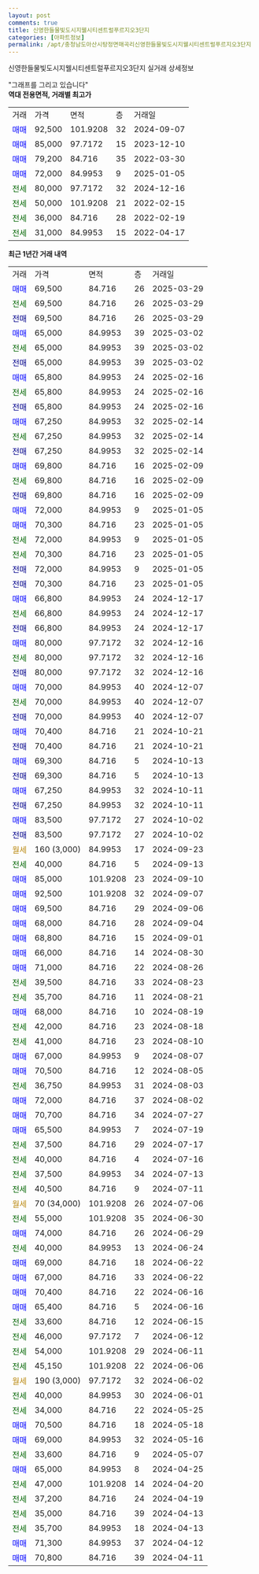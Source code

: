 ```yaml
---
layout: post
comments: true
title: 신영한들물빛도시지웰시티센트럴푸르지오3단지
categories: [아파트정보]
permalink: /apt/충청남도아산시탕정면매곡리신영한들물빛도시지웰시티센트럴푸르지오3단지
---
```


신영한들물빛도시지웰시티센트럴푸르지오3단지 실거래 상세정보

<script type="text/javascript">
  google.charts.load('current', {'packages':['line', 'corechart']});
  google.charts.setOnLoadCallback(drawChart);

  function drawChart() {
    var data = new google.visualization.DataTable();
    data.addColumn('date', '거래일');
    data.addColumn('number', "매매");
    data.addColumn('number', "전세");
    data.addColumn('number', "전매");

    data.addRows([[new Date(Date.parse("2025-03-29")), 69500, null, null], [new Date(Date.parse("2025-03-29")), null, 69500, null], [new Date(Date.parse("2025-03-29")), null, null, 69500], [new Date(Date.parse("2025-03-02")), 65000, null, null], [new Date(Date.parse("2025-03-02")), null, 65000, null], [new Date(Date.parse("2025-03-02")), null, null, 65000], [new Date(Date.parse("2025-02-16")), 65800, null, null], [new Date(Date.parse("2025-02-16")), null, 65800, null], [new Date(Date.parse("2025-02-16")), null, null, 65800], [new Date(Date.parse("2025-02-14")), 67250, null, null], [new Date(Date.parse("2025-02-14")), null, 67250, null], [new Date(Date.parse("2025-02-14")), null, null, 67250], [new Date(Date.parse("2025-02-09")), 69800, null, null], [new Date(Date.parse("2025-02-09")), null, 69800, null], [new Date(Date.parse("2025-02-09")), null, null, 69800], [new Date(Date.parse("2025-01-05")), 72000, null, null], [new Date(Date.parse("2025-01-05")), 70300, null, null], [new Date(Date.parse("2025-01-05")), null, 72000, null], [new Date(Date.parse("2025-01-05")), null, 70300, null], [new Date(Date.parse("2025-01-05")), null, null, 72000], [new Date(Date.parse("2025-01-05")), null, null, 70300], [new Date(Date.parse("2024-12-17")), 66800, null, null], [new Date(Date.parse("2024-12-17")), null, 66800, null], [new Date(Date.parse("2024-12-17")), null, null, 66800], [new Date(Date.parse("2024-12-16")), 80000, null, null], [new Date(Date.parse("2024-12-16")), null, 80000, null], [new Date(Date.parse("2024-12-16")), null, null, 80000], [new Date(Date.parse("2024-12-07")), 70000, null, null], [new Date(Date.parse("2024-12-07")), null, 70000, null], [new Date(Date.parse("2024-12-07")), null, null, 70000], [new Date(Date.parse("2024-10-21")), 70400, null, null], [new Date(Date.parse("2024-10-21")), null, null, 70400], [new Date(Date.parse("2024-10-13")), 69300, null, null], [new Date(Date.parse("2024-10-13")), null, null, 69300], [new Date(Date.parse("2024-10-11")), 67250, null, null], [new Date(Date.parse("2024-10-11")), null, null, 67250], [new Date(Date.parse("2024-10-02")), 83500, null, null], [new Date(Date.parse("2024-10-02")), null, null, 83500], [new Date(Date.parse("2024-09-23")), null, null, null], [new Date(Date.parse("2024-09-13")), null, 40000, null], [new Date(Date.parse("2024-09-10")), 85000, null, null], [new Date(Date.parse("2024-09-07")), 92500, null, null], [new Date(Date.parse("2024-09-06")), 69500, null, null], [new Date(Date.parse("2024-09-04")), 68000, null, null], [new Date(Date.parse("2024-09-01")), 68800, null, null], [new Date(Date.parse("2024-08-30")), 66000, null, null], [new Date(Date.parse("2024-08-26")), 71000, null, null], [new Date(Date.parse("2024-08-23")), null, 39500, null], [new Date(Date.parse("2024-08-21")), null, 35700, null], [new Date(Date.parse("2024-08-19")), 68000, null, null], [new Date(Date.parse("2024-08-18")), null, 42000, null], [new Date(Date.parse("2024-08-10")), null, 41000, null], [new Date(Date.parse("2024-08-07")), 67000, null, null], [new Date(Date.parse("2024-08-05")), 70500, null, null], [new Date(Date.parse("2024-08-03")), null, 36750, null], [new Date(Date.parse("2024-08-02")), 72000, null, null], [new Date(Date.parse("2024-07-27")), 70700, null, null], [new Date(Date.parse("2024-07-19")), 65500, null, null], [new Date(Date.parse("2024-07-17")), null, 37500, null], [new Date(Date.parse("2024-07-16")), null, 40000, null], [new Date(Date.parse("2024-07-13")), null, 37500, null], [new Date(Date.parse("2024-07-11")), null, 40500, null], [new Date(Date.parse("2024-07-06")), null, null, null], [new Date(Date.parse("2024-06-30")), null, 55000, null], [new Date(Date.parse("2024-06-29")), 74000, null, null], [new Date(Date.parse("2024-06-24")), null, 40000, null], [new Date(Date.parse("2024-06-22")), 69000, null, null], [new Date(Date.parse("2024-06-22")), 67000, null, null], [new Date(Date.parse("2024-06-16")), 70400, null, null], [new Date(Date.parse("2024-06-16")), 65400, null, null], [new Date(Date.parse("2024-06-15")), null, 33600, null], [new Date(Date.parse("2024-06-12")), null, 46000, null], [new Date(Date.parse("2024-06-11")), null, 54000, null], [new Date(Date.parse("2024-06-06")), null, 45150, null], [new Date(Date.parse("2024-06-02")), null, null, null], [new Date(Date.parse("2024-06-01")), null, 40000, null], [new Date(Date.parse("2024-05-25")), null, 34000, null], [new Date(Date.parse("2024-05-18")), 70500, null, null], [new Date(Date.parse("2024-05-16")), 69000, null, null], [new Date(Date.parse("2024-05-07")), null, 33600, null], [new Date(Date.parse("2024-04-25")), 65000, null, null], [new Date(Date.parse("2024-04-20")), null, 47000, null], [new Date(Date.parse("2024-04-19")), null, 37200, null], [new Date(Date.parse("2024-04-13")), null, 35000, null], [new Date(Date.parse("2024-04-13")), null, 35700, null], [new Date(Date.parse("2024-04-12")), 71300, null, null], [new Date(Date.parse("2024-04-11")), 70800, null, null]]);

    var options = {
      hAxis: {
        format: 'yyyy/MM/dd'
      },    
      lineWidth: 0,
      pointsVisible: true,    
      title: '최근 1년간 유형별 실거래가 분포',
      legend: { position: 'bottom' }
    };

    var formatter = new google.visualization.NumberFormat({pattern:'###,###'} );
    formatter.format(data, 1);
    formatter.format(data, 2);
    
    setTimeout(function() {
        var chart = new google.visualization.LineChart(document.getElementById('columnchart_material'));
        chart.draw(data, (options));
        document.getElementById('loading').style.display = 'none';
    }, 200);
  }
</script>


<div id="loading" style="z-index:20; display: block; margin-left: 0px">"그래프를 그리고 있습니다"</div>
<div id="columnchart_material" style="width: 95%; margin-left: 0px; display: block"></div>
<!-- contents start -->
<b>역대 전용면적, 거래별 최고가</b>
<table class="sortable">
    <tr>
      <td>거래</td>
      <td>가격</td>
      <td>면적</td>
      <td>층</td>
      <td>거래일</td>
    </tr>
        <tr>
          <td><a style="color: blue">매매</a></td>
          <td>92,500</td>
          <td>101.9208</td>
          <td>32</td>
          <td>2024-09-07</td>
        </tr>            <tr>
          <td><a style="color: blue">매매</a></td>
          <td>85,000</td>
          <td>97.7172</td>
          <td>15</td>
          <td>2023-12-10</td>
        </tr>            <tr>
          <td><a style="color: blue">매매</a></td>
          <td>79,200</td>
          <td>84.716</td>
          <td>35</td>
          <td>2022-03-30</td>
        </tr>            <tr>
          <td><a style="color: blue">매매</a></td>
          <td>72,000</td>
          <td>84.9953</td>
          <td>9</td>
          <td>2025-01-05</td>
        </tr>        
        <tr>
              <td><a style="color: darkgreen">전세</a></td>
              <td>80,000</td>
              <td>97.7172</td>
              <td>32</td>
              <td>2024-12-16</td>
            </tr>            <tr>
              <td><a style="color: darkgreen">전세</a></td>
              <td>50,000</td>
              <td>101.9208</td>
              <td>21</td>
              <td>2022-02-15</td>
            </tr>            <tr>
              <td><a style="color: darkgreen">전세</a></td>
              <td>36,000</td>
              <td>84.716</td>
              <td>28</td>
              <td>2022-02-19</td>
            </tr>            <tr>
              <td><a style="color: darkgreen">전세</a></td>
              <td>31,000</td>
              <td>84.9953</td>
              <td>15</td>
              <td>2022-04-17</td>
            </tr>        
    
</table>

<b>최근 1년간 거래 내역</b>

<table class="sortable">
    <tr>
      <td>거래</td>
      <td>가격</td>
      <td>면적</td>
      <td>층</td>
      <td>거래일</td>
    </tr>
    <tr>
      <td><a style="color: blue">매매</a></td>
      <td>69,500</td>
      <td>84.716</td>
      <td>26</td>
      <td>2025-03-29</td>
    </tr>          <tr>
      <td><a style="color: darkgreen">전세</a></td>
      <td>69,500</td>
      <td>84.716</td>
      <td>26</td>
      <td>2025-03-29</td>
    </tr>          <tr>
      <td><a style="color: darkblue">전매</a></td>
      <td>69,500</td>
      <td>84.716</td>
      <td>26</td>
      <td>2025-03-29</td>
    </tr>          <tr>
      <td><a style="color: blue">매매</a></td>
      <td>65,000</td>
      <td>84.9953</td>
      <td>39</td>
      <td>2025-03-02</td>
    </tr>          <tr>
      <td><a style="color: darkgreen">전세</a></td>
      <td>65,000</td>
      <td>84.9953</td>
      <td>39</td>
      <td>2025-03-02</td>
    </tr>          <tr>
      <td><a style="color: darkblue">전매</a></td>
      <td>65,000</td>
      <td>84.9953</td>
      <td>39</td>
      <td>2025-03-02</td>
    </tr>          <tr>
      <td><a style="color: blue">매매</a></td>
      <td>65,800</td>
      <td>84.9953</td>
      <td>24</td>
      <td>2025-02-16</td>
    </tr>          <tr>
      <td><a style="color: darkgreen">전세</a></td>
      <td>65,800</td>
      <td>84.9953</td>
      <td>24</td>
      <td>2025-02-16</td>
    </tr>          <tr>
      <td><a style="color: darkblue">전매</a></td>
      <td>65,800</td>
      <td>84.9953</td>
      <td>24</td>
      <td>2025-02-16</td>
    </tr>          <tr>
      <td><a style="color: blue">매매</a></td>
      <td>67,250</td>
      <td>84.9953</td>
      <td>32</td>
      <td>2025-02-14</td>
    </tr>          <tr>
      <td><a style="color: darkgreen">전세</a></td>
      <td>67,250</td>
      <td>84.9953</td>
      <td>32</td>
      <td>2025-02-14</td>
    </tr>          <tr>
      <td><a style="color: darkblue">전매</a></td>
      <td>67,250</td>
      <td>84.9953</td>
      <td>32</td>
      <td>2025-02-14</td>
    </tr>          <tr>
      <td><a style="color: blue">매매</a></td>
      <td>69,800</td>
      <td>84.716</td>
      <td>16</td>
      <td>2025-02-09</td>
    </tr>          <tr>
      <td><a style="color: darkgreen">전세</a></td>
      <td>69,800</td>
      <td>84.716</td>
      <td>16</td>
      <td>2025-02-09</td>
    </tr>          <tr>
      <td><a style="color: darkblue">전매</a></td>
      <td>69,800</td>
      <td>84.716</td>
      <td>16</td>
      <td>2025-02-09</td>
    </tr>          <tr>
      <td><a style="color: blue">매매</a></td>
      <td>72,000</td>
      <td>84.9953</td>
      <td>9</td>
      <td>2025-01-05</td>
    </tr>          <tr>
      <td><a style="color: blue">매매</a></td>
      <td>70,300</td>
      <td>84.716</td>
      <td>23</td>
      <td>2025-01-05</td>
    </tr>          <tr>
      <td><a style="color: darkgreen">전세</a></td>
      <td>72,000</td>
      <td>84.9953</td>
      <td>9</td>
      <td>2025-01-05</td>
    </tr>          <tr>
      <td><a style="color: darkgreen">전세</a></td>
      <td>70,300</td>
      <td>84.716</td>
      <td>23</td>
      <td>2025-01-05</td>
    </tr>          <tr>
      <td><a style="color: darkblue">전매</a></td>
      <td>72,000</td>
      <td>84.9953</td>
      <td>9</td>
      <td>2025-01-05</td>
    </tr>          <tr>
      <td><a style="color: darkblue">전매</a></td>
      <td>70,300</td>
      <td>84.716</td>
      <td>23</td>
      <td>2025-01-05</td>
    </tr>          <tr>
      <td><a style="color: blue">매매</a></td>
      <td>66,800</td>
      <td>84.9953</td>
      <td>24</td>
      <td>2024-12-17</td>
    </tr>          <tr>
      <td><a style="color: darkgreen">전세</a></td>
      <td>66,800</td>
      <td>84.9953</td>
      <td>24</td>
      <td>2024-12-17</td>
    </tr>          <tr>
      <td><a style="color: darkblue">전매</a></td>
      <td>66,800</td>
      <td>84.9953</td>
      <td>24</td>
      <td>2024-12-17</td>
    </tr>          <tr>
      <td><a style="color: blue">매매</a></td>
      <td>80,000</td>
      <td>97.7172</td>
      <td>32</td>
      <td>2024-12-16</td>
    </tr>          <tr>
      <td><a style="color: darkgreen">전세</a></td>
      <td>80,000</td>
      <td>97.7172</td>
      <td>32</td>
      <td>2024-12-16</td>
    </tr>          <tr>
      <td><a style="color: darkblue">전매</a></td>
      <td>80,000</td>
      <td>97.7172</td>
      <td>32</td>
      <td>2024-12-16</td>
    </tr>          <tr>
      <td><a style="color: blue">매매</a></td>
      <td>70,000</td>
      <td>84.9953</td>
      <td>40</td>
      <td>2024-12-07</td>
    </tr>          <tr>
      <td><a style="color: darkgreen">전세</a></td>
      <td>70,000</td>
      <td>84.9953</td>
      <td>40</td>
      <td>2024-12-07</td>
    </tr>          <tr>
      <td><a style="color: darkblue">전매</a></td>
      <td>70,000</td>
      <td>84.9953</td>
      <td>40</td>
      <td>2024-12-07</td>
    </tr>          <tr>
      <td><a style="color: blue">매매</a></td>
      <td>70,400</td>
      <td>84.716</td>
      <td>21</td>
      <td>2024-10-21</td>
    </tr>          <tr>
      <td><a style="color: darkblue">전매</a></td>
      <td>70,400</td>
      <td>84.716</td>
      <td>21</td>
      <td>2024-10-21</td>
    </tr>          <tr>
      <td><a style="color: blue">매매</a></td>
      <td>69,300</td>
      <td>84.716</td>
      <td>5</td>
      <td>2024-10-13</td>
    </tr>          <tr>
      <td><a style="color: darkblue">전매</a></td>
      <td>69,300</td>
      <td>84.716</td>
      <td>5</td>
      <td>2024-10-13</td>
    </tr>          <tr>
      <td><a style="color: blue">매매</a></td>
      <td>67,250</td>
      <td>84.9953</td>
      <td>32</td>
      <td>2024-10-11</td>
    </tr>          <tr>
      <td><a style="color: darkblue">전매</a></td>
      <td>67,250</td>
      <td>84.9953</td>
      <td>32</td>
      <td>2024-10-11</td>
    </tr>          <tr>
      <td><a style="color: blue">매매</a></td>
      <td>83,500</td>
      <td>97.7172</td>
      <td>27</td>
      <td>2024-10-02</td>
    </tr>          <tr>
      <td><a style="color: darkblue">전매</a></td>
      <td>83,500</td>
      <td>97.7172</td>
      <td>27</td>
      <td>2024-10-02</td>
    </tr>          <tr>
      <td><a style="color: darkgoldenrod">월세</a></td>
      <td>160 (3,000)</td>
      <td>84.9953</td>
      <td>17</td>
      <td>2024-09-23</td>
    </tr>          <tr>
      <td><a style="color: darkgreen">전세</a></td>
      <td>40,000</td>
      <td>84.716</td>
      <td>5</td>
      <td>2024-09-13</td>
    </tr>          <tr>
      <td><a style="color: blue">매매</a></td>
      <td>85,000</td>
      <td>101.9208</td>
      <td>23</td>
      <td>2024-09-10</td>
    </tr>          <tr>
      <td><a style="color: blue">매매</a></td>
      <td>92,500</td>
      <td>101.9208</td>
      <td>32</td>
      <td>2024-09-07</td>
    </tr>          <tr>
      <td><a style="color: blue">매매</a></td>
      <td>69,500</td>
      <td>84.716</td>
      <td>29</td>
      <td>2024-09-06</td>
    </tr>          <tr>
      <td><a style="color: blue">매매</a></td>
      <td>68,000</td>
      <td>84.716</td>
      <td>28</td>
      <td>2024-09-04</td>
    </tr>          <tr>
      <td><a style="color: blue">매매</a></td>
      <td>68,800</td>
      <td>84.716</td>
      <td>15</td>
      <td>2024-09-01</td>
    </tr>          <tr>
      <td><a style="color: blue">매매</a></td>
      <td>66,000</td>
      <td>84.716</td>
      <td>14</td>
      <td>2024-08-30</td>
    </tr>          <tr>
      <td><a style="color: blue">매매</a></td>
      <td>71,000</td>
      <td>84.716</td>
      <td>22</td>
      <td>2024-08-26</td>
    </tr>          <tr>
      <td><a style="color: darkgreen">전세</a></td>
      <td>39,500</td>
      <td>84.716</td>
      <td>33</td>
      <td>2024-08-23</td>
    </tr>          <tr>
      <td><a style="color: darkgreen">전세</a></td>
      <td>35,700</td>
      <td>84.716</td>
      <td>11</td>
      <td>2024-08-21</td>
    </tr>          <tr>
      <td><a style="color: blue">매매</a></td>
      <td>68,000</td>
      <td>84.716</td>
      <td>10</td>
      <td>2024-08-19</td>
    </tr>          <tr>
      <td><a style="color: darkgreen">전세</a></td>
      <td>42,000</td>
      <td>84.716</td>
      <td>23</td>
      <td>2024-08-18</td>
    </tr>          <tr>
      <td><a style="color: darkgreen">전세</a></td>
      <td>41,000</td>
      <td>84.716</td>
      <td>23</td>
      <td>2024-08-10</td>
    </tr>          <tr>
      <td><a style="color: blue">매매</a></td>
      <td>67,000</td>
      <td>84.9953</td>
      <td>9</td>
      <td>2024-08-07</td>
    </tr>          <tr>
      <td><a style="color: blue">매매</a></td>
      <td>70,500</td>
      <td>84.716</td>
      <td>12</td>
      <td>2024-08-05</td>
    </tr>          <tr>
      <td><a style="color: darkgreen">전세</a></td>
      <td>36,750</td>
      <td>84.9953</td>
      <td>31</td>
      <td>2024-08-03</td>
    </tr>          <tr>
      <td><a style="color: blue">매매</a></td>
      <td>72,000</td>
      <td>84.716</td>
      <td>37</td>
      <td>2024-08-02</td>
    </tr>          <tr>
      <td><a style="color: blue">매매</a></td>
      <td>70,700</td>
      <td>84.716</td>
      <td>34</td>
      <td>2024-07-27</td>
    </tr>          <tr>
      <td><a style="color: blue">매매</a></td>
      <td>65,500</td>
      <td>84.9953</td>
      <td>7</td>
      <td>2024-07-19</td>
    </tr>          <tr>
      <td><a style="color: darkgreen">전세</a></td>
      <td>37,500</td>
      <td>84.716</td>
      <td>29</td>
      <td>2024-07-17</td>
    </tr>          <tr>
      <td><a style="color: darkgreen">전세</a></td>
      <td>40,000</td>
      <td>84.716</td>
      <td>4</td>
      <td>2024-07-16</td>
    </tr>          <tr>
      <td><a style="color: darkgreen">전세</a></td>
      <td>37,500</td>
      <td>84.9953</td>
      <td>34</td>
      <td>2024-07-13</td>
    </tr>          <tr>
      <td><a style="color: darkgreen">전세</a></td>
      <td>40,500</td>
      <td>84.716</td>
      <td>9</td>
      <td>2024-07-11</td>
    </tr>          <tr>
      <td><a style="color: darkgoldenrod">월세</a></td>
      <td>70 (34,000)</td>
      <td>101.9208</td>
      <td>26</td>
      <td>2024-07-06</td>
    </tr>          <tr>
      <td><a style="color: darkgreen">전세</a></td>
      <td>55,000</td>
      <td>101.9208</td>
      <td>35</td>
      <td>2024-06-30</td>
    </tr>          <tr>
      <td><a style="color: blue">매매</a></td>
      <td>74,000</td>
      <td>84.716</td>
      <td>26</td>
      <td>2024-06-29</td>
    </tr>          <tr>
      <td><a style="color: darkgreen">전세</a></td>
      <td>40,000</td>
      <td>84.9953</td>
      <td>13</td>
      <td>2024-06-24</td>
    </tr>          <tr>
      <td><a style="color: blue">매매</a></td>
      <td>69,000</td>
      <td>84.716</td>
      <td>18</td>
      <td>2024-06-22</td>
    </tr>          <tr>
      <td><a style="color: blue">매매</a></td>
      <td>67,000</td>
      <td>84.716</td>
      <td>33</td>
      <td>2024-06-22</td>
    </tr>          <tr>
      <td><a style="color: blue">매매</a></td>
      <td>70,400</td>
      <td>84.716</td>
      <td>22</td>
      <td>2024-06-16</td>
    </tr>          <tr>
      <td><a style="color: blue">매매</a></td>
      <td>65,400</td>
      <td>84.716</td>
      <td>5</td>
      <td>2024-06-16</td>
    </tr>          <tr>
      <td><a style="color: darkgreen">전세</a></td>
      <td>33,600</td>
      <td>84.716</td>
      <td>12</td>
      <td>2024-06-15</td>
    </tr>          <tr>
      <td><a style="color: darkgreen">전세</a></td>
      <td>46,000</td>
      <td>97.7172</td>
      <td>7</td>
      <td>2024-06-12</td>
    </tr>          <tr>
      <td><a style="color: darkgreen">전세</a></td>
      <td>54,000</td>
      <td>101.9208</td>
      <td>29</td>
      <td>2024-06-11</td>
    </tr>          <tr>
      <td><a style="color: darkgreen">전세</a></td>
      <td>45,150</td>
      <td>101.9208</td>
      <td>22</td>
      <td>2024-06-06</td>
    </tr>          <tr>
      <td><a style="color: darkgoldenrod">월세</a></td>
      <td>190 (3,000)</td>
      <td>97.7172</td>
      <td>32</td>
      <td>2024-06-02</td>
    </tr>          <tr>
      <td><a style="color: darkgreen">전세</a></td>
      <td>40,000</td>
      <td>84.9953</td>
      <td>30</td>
      <td>2024-06-01</td>
    </tr>          <tr>
      <td><a style="color: darkgreen">전세</a></td>
      <td>34,000</td>
      <td>84.716</td>
      <td>22</td>
      <td>2024-05-25</td>
    </tr>          <tr>
      <td><a style="color: blue">매매</a></td>
      <td>70,500</td>
      <td>84.716</td>
      <td>18</td>
      <td>2024-05-18</td>
    </tr>          <tr>
      <td><a style="color: blue">매매</a></td>
      <td>69,000</td>
      <td>84.9953</td>
      <td>32</td>
      <td>2024-05-16</td>
    </tr>          <tr>
      <td><a style="color: darkgreen">전세</a></td>
      <td>33,600</td>
      <td>84.716</td>
      <td>9</td>
      <td>2024-05-07</td>
    </tr>          <tr>
      <td><a style="color: blue">매매</a></td>
      <td>65,000</td>
      <td>84.9953</td>
      <td>8</td>
      <td>2024-04-25</td>
    </tr>          <tr>
      <td><a style="color: darkgreen">전세</a></td>
      <td>47,000</td>
      <td>101.9208</td>
      <td>14</td>
      <td>2024-04-20</td>
    </tr>          <tr>
      <td><a style="color: darkgreen">전세</a></td>
      <td>37,200</td>
      <td>84.716</td>
      <td>24</td>
      <td>2024-04-19</td>
    </tr>          <tr>
      <td><a style="color: darkgreen">전세</a></td>
      <td>35,000</td>
      <td>84.716</td>
      <td>39</td>
      <td>2024-04-13</td>
    </tr>          <tr>
      <td><a style="color: darkgreen">전세</a></td>
      <td>35,700</td>
      <td>84.9953</td>
      <td>18</td>
      <td>2024-04-13</td>
    </tr>          <tr>
      <td><a style="color: blue">매매</a></td>
      <td>71,300</td>
      <td>84.9953</td>
      <td>37</td>
      <td>2024-04-12</td>
    </tr>          <tr>
      <td><a style="color: blue">매매</a></td>
      <td>70,800</td>
      <td>84.716</td>
      <td>39</td>
      <td>2024-04-11</td>
    </tr>      </table>
<!-- contents end -->    

